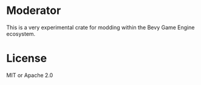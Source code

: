 # Moderator

This is a very experimental crate for modding within the Bevy Game Engine ecosystem.

# License

MIT or Apache 2.0
